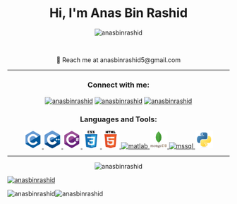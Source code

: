 <h1 align="center">Hi, I'm Anas Bin Rashid</h1>
<p align="center"> <img src="https://miro.medium.com/v2/resize:fit:996/0*sp42a5GmqT_VavSq.gif" alt="anasbinrashid" /> </p>
<br>
<p align="center">🎯 Reach me at anasbinrashid5@gmail.com</p>
<hr>

<h3 align="center">Connect with me:</h3>
<p align="center">
<a href="https://linkedin.com/in/anasbinrashid" target="blank"><img align="center" src="https://raw.githubusercontent.com/rahuldkjain/github-profile-readme-generator/master/src/images/icons/Social/linked-in-alt.svg" alt="anasbinrashid" height="30" width="40" /></a>
<a href="https://www.hackerrank.com/anasbinrashid5" target="blank"><img align="center" src="https://raw.githubusercontent.com/rahuldkjain/github-profile-readme-generator/master/src/images/icons/Social/hackerrank.svg" alt="anasbinrashid" height="30" width="40" /></a>
<a href="https://www.leetcode.com/anasbinrashid" target="blank"><img align="center" src="https://raw.githubusercontent.com/rahuldkjain/github-profile-readme-generator/master/src/images/icons/Social/leet-code.svg" alt="anasbinrashid" height="30" width="40" /></a>
</p>

<h3 align="center">Languages and Tools:</h3>
<p align="center"> <a href="https://www.cprogramming.com/" target="_blank" rel="noreferrer"> <img src="https://raw.githubusercontent.com/devicons/devicon/master/icons/c/c-original.svg" alt="c" width="40" height="40"/> </a> <a href="https://www.w3schools.com/cpp/" target="_blank" rel="noreferrer"> <img src="https://raw.githubusercontent.com/devicons/devicon/master/icons/cplusplus/cplusplus-original.svg" alt="cplusplus" width="40" height="40"/> </a> <a href="https://www.w3schools.com/cs/" target="_blank" rel="noreferrer"> <img src="https://raw.githubusercontent.com/devicons/devicon/master/icons/csharp/csharp-original.svg" alt="csharp" width="40" height="40"/> </a> <a href="https://www.w3schools.com/css/" target="_blank" rel="noreferrer"> <img src="https://raw.githubusercontent.com/devicons/devicon/master/icons/css3/css3-original-wordmark.svg" alt="css3" width="40" height="40"/> </a> <a href="https://www.w3.org/html/" target="_blank" rel="noreferrer"> <img src="https://raw.githubusercontent.com/devicons/devicon/master/icons/html5/html5-original-wordmark.svg" alt="html5" width="40" height="40"/> </a> <a href="https://www.mathworks.com/" target="_blank" rel="noreferrer"> <img src="https://upload.wikimedia.org/wikipedia/commons/2/21/Matlab_Logo.png" alt="matlab" width="40" height="40"/> </a> <a href="https://www.mongodb.com/" target="_blank" rel="noreferrer"> <img src="https://raw.githubusercontent.com/devicons/devicon/master/icons/mongodb/mongodb-original-wordmark.svg" alt="mongodb" width="40" height="40"/> </a> <a href="https://www.microsoft.com/en-us/sql-server" target="_blank" rel="noreferrer"> <img src="https://www.svgrepo.com/show/303229/microsoft-sql-server-logo.svg" alt="mssql" width="40" height="40"/> </a> <a href="https://www.python.org" target="_blank" rel="noreferrer"> <img src="https://raw.githubusercontent.com/devicons/devicon/master/icons/python/python-original.svg" alt="python" width="40" height="40"/> </a> </p>

<hr>

<p align="center"> <img src="https://komarev.com/ghpvc/?username=anasbinrashid&label=Profile%20views&color=0e75b6&style=flat" alt="anasbinrashid" /> </p>

<p align="left"> <a href="https://github.com/ryo-ma/github-profile-trophy"><img src="https://github-profile-trophy.vercel.app/?username=anasbinrashid" alt="anasbinrashid" /></a> </p>

<p><img align="left" src="https://github-readme-streak-stats.herokuapp.com/?user=anasbinrashid&" alt="anasbinrashid" /></p>
<p><img align="left" src="https://github-readme-stats.vercel.app/api/top-langs?username=anasbinrashid&show_icons=true&locale=en&layout=compact" alt="anasbinrashid" /></p>

